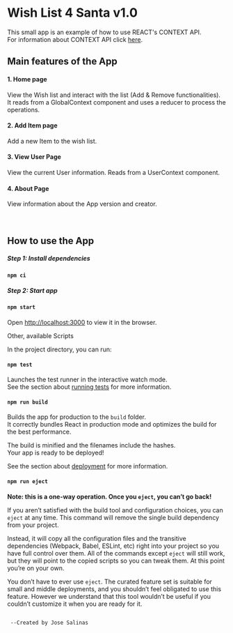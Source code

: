 # Wish List 4 Santa v1.0
This small app is an example of how to use REACT's CONTEXT API.<br/>
For information about CONTEXT API click [here](https://reactjs.org/docs/context.html).

## Main features of the App

#### 1. Home page
View the Wish list and interact with the list (Add & Remove functionalities).<br />
It reads from a GlobalContext component and uses a reducer to process the operations.

#### 2. Add Item page
Add a new Item to the wish list.

#### 3. View User Page
View the current User information. Reads from a UserContext component. 

#### 4. About Page
View information about the App version and creator.
<br/>
<br/>
<br/>
## How to use the App
##### Step 1: Install dependencies
#### `npm ci`

##### Step 2: Start app
#### `npm start`
Open [http://localhost:3000](http://localhost:3000) to view it in the browser.

Other, available Scripts

In the project directory, you can run:

#### `npm test`

Launches the test runner in the interactive watch mode.<br>
See the section about [running tests](#running-tests) for more information.

#### `npm run build`

Builds the app for production to the `build` folder.<br>
It correctly bundles React in production mode and optimizes the build for the best performance.

The build is minified and the filenames include the hashes.<br>
Your app is ready to be deployed!

See the section about [deployment](#deployment) for more information.

#### `npm run eject`

**Note: this is a one-way operation. Once you `eject`, you can’t go back!**

If you aren’t satisfied with the build tool and configuration choices, you can `eject` at any time. This command will remove the single build dependency from your project.

Instead, it will copy all the configuration files and the transitive dependencies (Webpack, Babel, ESLint, etc) right into your project so you have full control over them. All of the commands except `eject` will still work, but they will point to the copied scripts so you can tweak them. At this point you’re on your own.

You don’t have to ever use `eject`. The curated feature set is suitable for small and middle deployments, and you shouldn’t feel obligated to use this feature. However we understand that this tool wouldn’t be useful if you couldn’t customize it when you are ready for it.

```

 --Created by Jose Salinas

